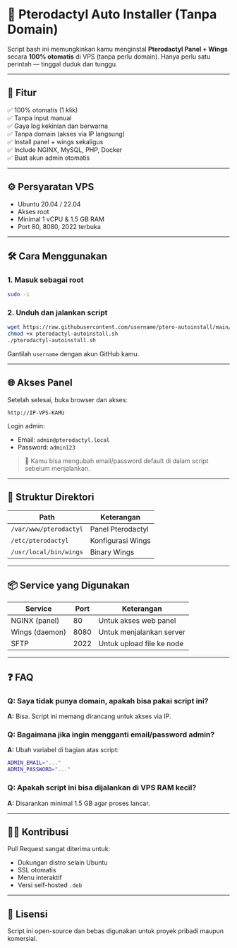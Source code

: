 # 🐉 Pterodactyl Auto Installer (Tanpa Domain)

Script bash ini memungkinkan kamu menginstal **Pterodactyl Panel + Wings** secara **100% otomatis** di VPS (tanpa perlu domain). Hanya perlu satu perintah — tinggal duduk dan tunggu.

---

## 🚀 Fitur

✅ 100% otomatis (1 klik)  
✅ Tanpa input manual  
✅ Gaya log kekinian dan berwarna  
✅ Tanpa domain (akses via IP langsung)  
✅ Install panel + wings sekaligus  
✅ Include NGINX, MySQL, PHP, Docker  
✅ Buat akun admin otomatis

---

## ⚙️ Persyaratan VPS

- Ubuntu 20.04 / 22.04
- Akses root
- Minimal 1 vCPU & 1.5 GB RAM
- Port 80, 8080, 2022 terbuka

---

## 🛠 Cara Menggunakan

### 1. Masuk sebagai root

```bash
sudo -i
```

### 2. Unduh dan jalankan script

```bash
wget https://raw.githubusercontent.com/username/ptero-autoinstall/main/pterodactyl-autoinstall.sh
chmod +x pterodactyl-autoinstall.sh
./pterodactyl-autoinstall.sh
```

Gantilah `username` dengan akun GitHub kamu.

---

## 🌐 Akses Panel

Setelah selesai, buka browser dan akses:

```
http://IP-VPS-KAMU
```

Login admin:

- Email: `admin@pterodactyl.local`
- Password: `admin123`

> 📌 Kamu bisa mengubah email/password default di dalam script sebelum menjalankan.

---

## 📂 Struktur Direktori

| Path | Keterangan |
|------|------------|
| `/var/www/pterodactyl` | Panel Pterodactyl |
| `/etc/pterodactyl` | Konfigurasi Wings |
| `/usr/local/bin/wings` | Binary Wings |

---

## 📦 Service yang Digunakan

| Service | Port | Keterangan |
|---------|------|------------|
| NGINX (panel) | 80 | Untuk akses web panel |
| Wings (daemon) | 8080 | Untuk menjalankan server |
| SFTP | 2022 | Untuk upload file ke node |

---

## ❓ FAQ

### Q: Saya tidak punya domain, apakah bisa pakai script ini?
**A:** Bisa. Script ini memang dirancang untuk akses via IP.

### Q: Bagaimana jika ingin mengganti email/password admin?
**A:** Ubah variabel di bagian atas script:
```bash
ADMIN_EMAIL="..."
ADMIN_PASSWORD="..."
```

### Q: Apakah script ini bisa dijalankan di VPS RAM kecil?
**A:** Disarankan minimal 1.5 GB agar proses lancar.

---

## 🧑‍💻 Kontribusi

Pull Request sangat diterima untuk:
- Dukungan distro selain Ubuntu
- SSL otomatis
- Menu interaktif
- Versi self-hosted `.deb`

---

## 📜 Lisensi

Script ini open-source dan bebas digunakan untuk proyek pribadi maupun komersial.